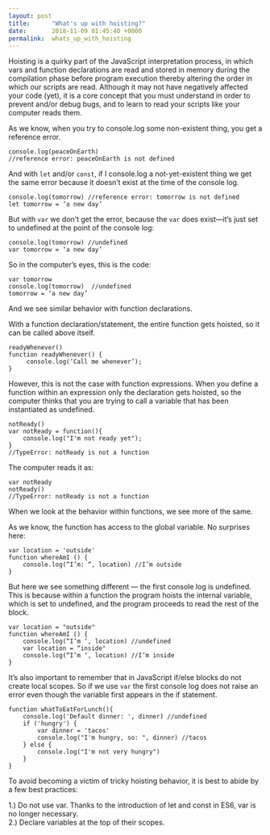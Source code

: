 ```yaml
---
layout: post
title:      "What's up with hoisting?"
date:       2018-11-09 01:45:40 +0000
permalink:  whats_up_with_hoisting
---
```



Hoisting is a quirky part of the JavaScript interpretation process, in which vars and function declarations are read and stored in memory during the compilation phase before program execution thereby altering the order in which our scripts are read. Although it may not have negatively affected your code (yet), it is a core concept that you must understand in order to prevent and/or debug bugs, and to learn to read your scripts like your computer reads them.

As we know, when you try to console.log some non-existent thing, you get a reference error.
```
console.log(peaceOnEarth) 
//reference error: peaceOnEarth is not defined
```

And with `let` and/or `const`, if I console.log a not-yet-existent thing we get the same error because it doesn’t exist at the time of the console log.
```
console.log(tomorrow) //reference error: tomorrow is not defined
let tomorrow = ‘a new day’
```

But with `var` we don’t get the error, because the `var` does exist—it’s just set to undefined at the point of the console log:
```
console.log(tomorrow) //undefined
var tomorrow = ‘a new day’
```

So in the computer’s eyes, this is the code:
```
var tomorrow
console.log(tomorrow)  //undefined 
tomorrow = ‘a new day’
```



And we see similar behavior with function declarations.

With a function declaration/statement, the entire function gets hoisted, so it can be called above itself.
```
readyWhenever()
function readyWhenever() {
     console.log(‘Call me whenever’);
}
```


However, this is not the case with function expressions. When you define a function within an expression only the declaration gets hoisted, so the computer thinks that you are trying to call a variable that has been instantiated as undefined.
```
notReady()
var notReady = function(){
    console.log("I'm not ready yet");
}
//TypeError: notReady is not a function
```

The computer reads it as:
```
var notReady
notReady()
//TypeError: notReady is not a function
```


When we look at the behavior within functions, we see more of the same.

As we know, the function has access to the global variable. No surprises here:
```
var location = 'outside'
function whereAmI () {
	console.log(“I’m: “, location) //I’m outside
}
```

But here we see something different — the first console log is undefined. This is because within a function the program hoists the internal variable, which is set to undefined, and the program proceeds to read the rest of the block.
```
var location = "outside"
function whereAmI () {
	console.log(“I’m ‘, location) //undefined
	var location = “inside"
	console.log(“I’m ‘, location) //I’m inside
}
```


It’s also important to remember that in JavaScript if/else blocks do not create local scopes. So if we use `var`  the first console log does not raise an error even though the variable first appears in the if statement.
```
function whatToEatForLunch(){
	console.log('Default dinner: ', dinner) //undefined
	if ('hungry') {
		var dinner = 'tacos'
		console.log("I'm hungry, so: ", dinner) //tacos
	} else {
		console.log("I'm not very hungry")
	}
}
```

To avoid becoming a victim of tricky hoisting behavior, it is best to abide by a few best practices:                     

1.) Do not use var. Thanks to the introduction of let and const in ES6, var is no longer necessary.           
2.) Declare variables at the top of their scopes.
                                                                                                                     




















